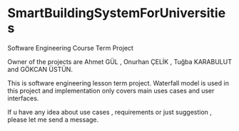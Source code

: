 # SmartBuildingSystemForUniversities
Software Engineering Course Term Project

Owner of the projects are Ahmet GÜL , Onurhan ÇELİK , Tuğba KARABULUT and GÖKCAN ÜSTÜN.

This is software engineering lesson term project.
Waterfall model is used in this project and implementation only covers main uses cases and user interfaces.

If u have any idea about use cases , requirements or just suggestion , please let me send a message.
